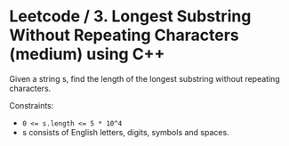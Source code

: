 # Leetcode / 3. Longest Substring Without Repeating Characters (medium) using C++

Given a string s, find the length of the longest substring without repeating characters.

Constraints:

- `0 <= s.length <= 5 * 10^4`
- s consists of English letters, digits, symbols and spaces.
